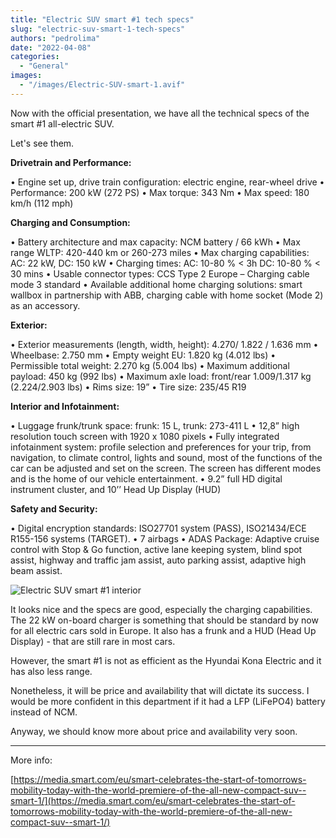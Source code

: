 ```yaml
---
title: "Electric SUV smart #1 tech specs"
slug: "electric-suv-smart-1-tech-specs"
authors: "pedrolima"
date: "2022-04-08"
categories:
  - "General"
images:
  - "/images/Electric-SUV-smart-1.avif"
---
```


Now with the official presentation, we have all the technical specs of the smart #1 all-electric SUV.

Let's see them.

**Drivetrain and Performance:**

• Engine set up, drive train configuration: electric engine, rear-wheel drive • Performance: 200 kW (272 PS) • Max torque: 343 Nm • Max speed: 180 km/h (112 mph)

**Charging and Consumption:**

• Battery architecture and max capacity: NCM battery / 66 kWh • Max range WLTP: 420-440 km or 260-273 miles • Max charging capabilities: AC: 22 kW, DC: 150 kW • Charging times: AC: 10-80 % < 3h DC: 10-80 % < 30 mins • Usable connector types: CCS Type 2 Europe – Charging cable mode 3 standard • Available additional home charging solutions: smart wallbox in partnership with ABB, charging cable with home socket (Mode 2) as an accessory.

**Exterior:**

• Exterior measurements (length, width, height): 4.270/ 1.822 / 1.636 mm • Wheelbase: 2.750 mm • Empty weight EU: 1.820 kg (4.012 lbs) • Permissible total weight: 2.270 kg (5.004 lbs) • Maximum additional payload: 450 kg (992 lbs) • Maximum axle load: front/rear 1.009/1.317 kg (2.224/2.903 lbs) • Rims size: 19” • Tire size: 235/45 R19

**Interior and Infotainment:**

• Luggage frunk/trunk space: frunk: 15 L, trunk: 273-411 L • 12,8” high resolution touch screen with 1920 x 1080 pixels • Fully integrated infotainment system: profile selection and preferences for your trip, from navigation, to climate control, lights and sound, most of the functions of the car can be adjusted and set on the screen. The screen has different modes and is the home of our vehicle entertainment. • 9.2” full HD digital instrument cluster, and 10’’ Head Up Display (HUD)

**Safety and Security:**

• Digital encryption standards: ISO27701 system (PASS), ISO21434/ECE R155-156 systems (TARGET). • 7 airbags • ADAS Package: Adaptive cruise control with Stop & Go function, active lane keeping system, blind spot assist, highway and traffic jam assist, auto parking assist, adaptive high beam assist.

![Electric SUV smart #1 interior](images/Electric-SUV-smart-1-interior.avif)

It looks nice and the specs are good, especially the charging capabilities. The 22 kW on-board charger is something that should be standard by now for all electric cars sold in Europe. It also has a frunk and a HUD (Head Up Display) - that are still rare in most cars.

However, the smart #1 is not as efficient as the Hyundai Kona Electric and it has also less range.

Nonetheless, it will be price and availability that will dictate its success. I would be more confident in this department if it had a LFP (LiFePO4) battery instead of NCM.

Anyway, we should know more about price and availability very soon.

---

More info:

[https://media.smart.com/eu/smart-celebrates-the-start-of-tomorrows-mobility-today-with-the-world-premiere-of-the-all-new-compact-suv--smart-1/](https://media.smart.com/eu/smart-celebrates-the-start-of-tomorrows-mobility-today-with-the-world-premiere-of-the-all-new-compact-suv--smart-1/)
